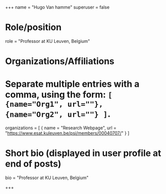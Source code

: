 +++
name = "Hugo Van hamme"
superuser = false

# Role/position
role = "Professor at KU Leuven, Belgium"

# Organizations/Affiliations
#   Separate multiple entries with a comma, using the form: `[ {name="Org1", url=""}, {name="Org2", url=""} ]`.
organizations = [ { name = "Research Webpage", url = "https://www.esat.kuleuven.be/psi/members/00040707/" } ]

# Short bio (displayed in user profile at end of posts)
bio = "Professor at KU Leuven, Belgium"

+++


